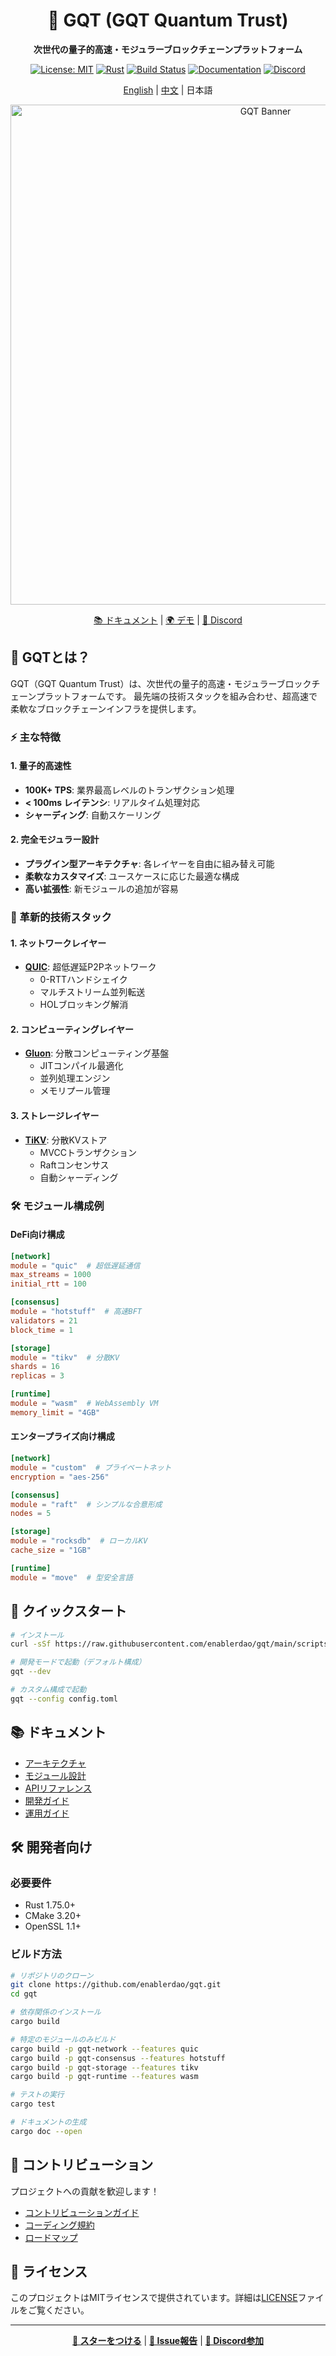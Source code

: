 <div align="center">

# 🚀 GQT (GQT Quantum Trust)

**次世代の量子的高速・モジュラーブロックチェーンプラットフォーム**

[![License: MIT](https://img.shields.io/badge/License-MIT-yellow.svg)](https://opensource.org/licenses/MIT)
[![Rust](https://img.shields.io/badge/rust-1.75%2B-blue.svg)](https://www.rust-lang.org)
[![Build Status](https://github.com/enablerdao/gqt/workflows/CI/badge.svg)](https://github.com/enablerdao/gqt/actions)
[![Documentation](https://img.shields.io/badge/docs-latest-brightgreen.svg)](https://docs.gqt.dev)
[![Discord](https://img.shields.io/discord/1234567890?color=7389D8&label=discord&logo=discord&logoColor=ffffff)](https://discord.gg/gqt)

[English](README.en.md) | [中文](README.zh.md) | 日本語

<img src="docs/images/banner.png" alt="GQT Banner" width="800px">

[📚 ドキュメント](docs/) | [🌍 デモ](https://demo.gqt.dev) | [💬 Discord](https://discord.gg/gqt)

</div>

## 🌟 GQTとは？

GQT（GQT Quantum Trust）は、次世代の量子的高速・モジュラーブロックチェーンプラットフォームです。
最先端の技術スタックを組み合わせ、超高速で柔軟なブロックチェーンインフラを提供します。

### ⚡️ 主な特徴

#### 1. 量子的高速性
- **100K+ TPS**: 業界最高レベルのトランザクション処理
- **< 100ms レイテンシ**: リアルタイム処理対応
- **シャーディング**: 自動スケーリング

#### 2. 完全モジュラー設計
- **プラグイン型アーキテクチャ**: 各レイヤーを自由に組み替え可能
- **柔軟なカスタマイズ**: ユースケースに応じた最適な構成
- **高い拡張性**: 新モジュールの追加が容易

### 🔧 革新的技術スタック

#### 1. ネットワークレイヤー
- **[QUIC](docs/tech-stack/quic.md)**: 超低遅延P2Pネットワーク
  - 0-RTTハンドシェイク
  - マルチストリーム並列転送
  - HOLブロッキング解消

#### 2. コンピューティングレイヤー
- **[Gluon](docs/tech-stack/gluon.md)**: 分散コンピューティング基盤
  - JITコンパイル最適化
  - 並列処理エンジン
  - メモリプール管理

#### 3. ストレージレイヤー
- **[TiKV](docs/tech-stack/tikv.md)**: 分散KVストア
  - MVCCトランザクション
  - Raftコンセンサス
  - 自動シャーディング

### 🛠 モジュール構成例

#### DeFi向け構成
```toml
[network]
module = "quic"  # 超低遅延通信
max_streams = 1000
initial_rtt = 100

[consensus]
module = "hotstuff"  # 高速BFT
validators = 21
block_time = 1

[storage]
module = "tikv"  # 分散KV
shards = 16
replicas = 3

[runtime]
module = "wasm"  # WebAssembly VM
memory_limit = "4GB"
```

#### エンタープライズ向け構成
```toml
[network]
module = "custom"  # プライベートネット
encryption = "aes-256"

[consensus]
module = "raft"  # シンプルな合意形成
nodes = 5

[storage]
module = "rocksdb"  # ローカルKV
cache_size = "1GB"

[runtime]
module = "move"  # 型安全言語
```

## 🚀 クイックスタート

```bash
# インストール
curl -sSf https://raw.githubusercontent.com/enablerdao/gqt/main/scripts/install.sh | bash

# 開発モードで起動（デフォルト構成）
gqt --dev

# カスタム構成で起動
gqt --config config.toml
```

## 📚 ドキュメント

- [アーキテクチャ](docs/architecture/README.md)
- [モジュール設計](docs/modules/README.md)
- [APIリファレンス](docs/api/README.md)
- [開発ガイド](docs/guides/development.md)
- [運用ガイド](docs/guides/operations.md)

## 🛠 開発者向け

### 必要要件

- Rust 1.75.0+
- CMake 3.20+
- OpenSSL 1.1+

### ビルド方法

```bash
# リポジトリのクローン
git clone https://github.com/enablerdao/gqt.git
cd gqt

# 依存関係のインストール
cargo build

# 特定のモジュールのみビルド
cargo build -p gqt-network --features quic
cargo build -p gqt-consensus --features hotstuff
cargo build -p gqt-storage --features tikv
cargo build -p gqt-runtime --features wasm

# テストの実行
cargo test

# ドキュメントの生成
cargo doc --open
```

## 🤝 コントリビューション

プロジェクトへの貢献を歓迎します！

- [コントリビューションガイド](CONTRIBUTING.md)
- [コーディング規約](docs/coding-standards.md)
- [ロードマップ](docs/roadmap.md)

## 📄 ライセンス

このプロジェクトはMITライセンスで提供されています。詳細は[LICENSE](LICENSE)ファイルをご覧ください。

---

<div align="center">

**[🌟 スターをつける](https://github.com/enablerdao/gqt)** | **[🐛 Issue報告](https://github.com/enablerdao/gqt/issues)** | **[💬 Discord参加](https://discord.gg/gqt)**

</div>

